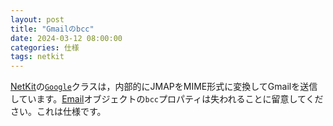 ```yaml
---
layout: post
title: "Gmailのbcc"
date: 2024-03-12 08:00:00
categories: 仕様
tags: netkit
---
```


[NetKit](https://github.com/4d/4D-NetKit/tree/main)の[`Google`](https://github.com/4d/4D-NetKit/tree/main?tab=readme-ov-file#google)クラスは，内部的にJMAPをMIME形式に変換してGmailを送信しています。[Email](https://developer.4d.com/docs/ja/API/EmailObjectClass/#email-オブジェクト)オブジェクトの`bcc`プロパティは失われることに留意してください。これは仕様です。